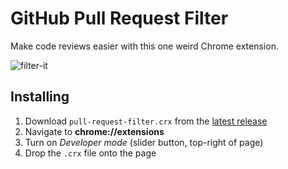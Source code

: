 # GitHub Pull Request Filter

Make code reviews easier with this one weird Chrome extension.

![filter-it](https://user-images.githubusercontent.com/5355/38627944-26498560-3d7e-11e8-8812-74f4243db6c9.gif)

## Installing

1. Download `pull-request-filter.crx` from the [latest release](https://github.com/javan/pull-request-filter-chrome-extension/releases/latest)
1. Navigate to **chrome://extensions**
1. Turn on *Developer mode* (slider button, top-right of page)
1. Drop the `.crx` file onto the page

